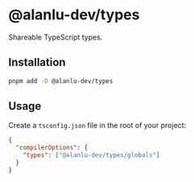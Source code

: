# @alanlu-dev/types

Shareable TypeScript types.

## Installation

```bash
pnpm add -D @alanlu-dev/types
```

## Usage

Create a `tsconfig.json` file in the root of your project:

```json
{
  "compilerOptions": {
    "types": ["@alanlu-dev/types/globals"]
  }
}
```
